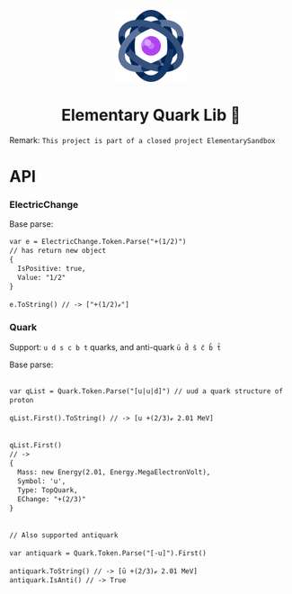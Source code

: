 <!-- Logo -->
<p align="center">
  <a href="#">
    <img height="128" width="128" src="https://raw.githubusercontent.com/0xF6/Quark/master/icon/icon.png">
  </a>
</p>

<!-- Name -->
<h1 align="center">
  Elementary Quark Lib 🔅
</h1>

Remark:
  `This project is part of a closed project ElementarySandbox`


# API

### ElectricChange

Base parse:
```CSharp
var e = ElectricChange.Token.Parse("+(1/2)") 
// has return new object
{
  IsPositive: true,
  Value: "1/2"
}

e.ToString() // -> ["+(1/2)ℯ"]
```

### Quark


Support: `u d s c b t` quarks, and anti-quark `ū d̄ s̄ c̄ b̄ t̄`

Base parse:
```CSharp

var qList = Quark.Token.Parse("[u|u|d]") // uud a quark structure of proton

qList.First().ToString() // -> [u +(2/3)ℯ 2.01 MeV]


qList.First()
// ->
{
  Mass: new Energy(2.01, Energy.MegaElectronVolt),
  Symbol: 'u',
  Type: TopQuark,
  EChange: "+(2/3)"
}


// Also supported antiquark

var antiquark = Quark.Token.Parse("[-u]").First()

antiquark.ToString() // -> [ū +(2/3)ℯ 2.01 MeV]
antiquark.IsAnti() // -> True
```

